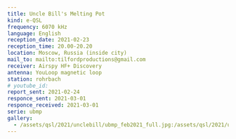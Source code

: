 ```yaml
---
title: Uncle Bill's Melting Pot
kind: e-QSL
frequency: 6070 kHz
language: English
reception_date: 2021-02-23
reception_time: 20.00-20.20
location: Moscow, Russia (inside city)
mail_to: mailto:tilfordproductions@gmail.com
receiver: Airspy HF+ Discovery
antenna: YouLoop magnetic loop
station: rohrbach
# youtube_id:  
report_sent: 2021-02-24
responce_sent: 2021-03-01
responce_received: 2021-03-01
serie: ubmp
gallery:
  - /assets/qsl/2021/unclebill/ubmp_feb2021_full.jpg:/assets/qsl/2021/unclebill/ubmp_feb2021_small.jpg
---
```


